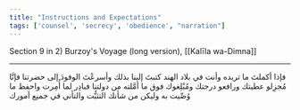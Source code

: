 ```yaml
---
title: "Instructions and Expectations"
tags: ['counsel', 'secrecy', 'obedience', "narration"]
---
```


 Section 9 in 2) Burzoy's Voyage (long version), [[Kalīla wa-Dimna]]

---
فإذا أكملتَ ما تريده وأنت في بلاد الهند كتبتَ إلينا بذلك وأسرعْتَ الوفودَ إلى حضرتنا فإنَّا مُجزِلو عطيتك ورافعو درجتك ومُبْلِغوك فوق ما أمَّلته من دولتنا فبادِر لما أُمِرت واحفظ ما وُصِّيت به وليكن من شأنك التثبُّت والتأني في جميع أمورك
